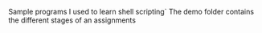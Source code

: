 Sample programs I used to learn shell scripting`
The demo folder contains the different stages of an assignments

